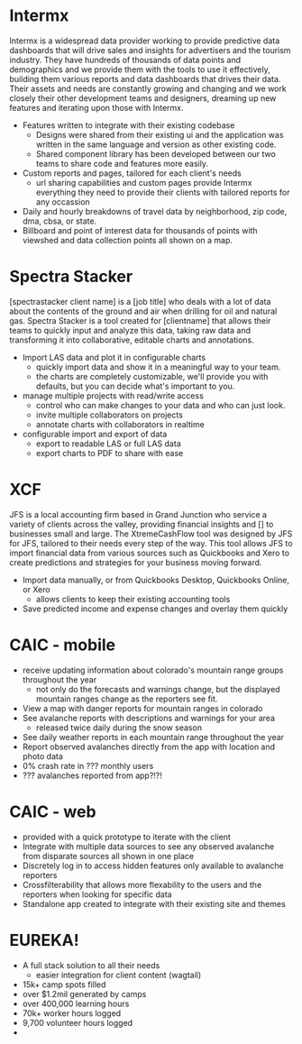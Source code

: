 # Intermx
Intermx is a widespread data provider working to provide predictive data dashboards that will drive sales and insights for advertisers and the tourism industry. They have hundreds of thousands of data points and demographics and we provide them with the tools to use it effectively, building them various reports and data dashboards that drives their data. Their assets and needs are constantly growing and changing and we work closely their other development teams and designers, dreaming up new features and iterating upon those with Intermx.

- Features written to integrate with their existing codebase
	- Designs were shared from their existing ui and the application was written in the same language and version as other existing code.
	- Shared component library has been developed between our two teams to share code and features more easily.
- Custom reports and pages, tailored for each client's needs
	- url sharing capabilities and custom pages provide Intermx everything they need to provide their clients with tailored reports for any occassion
- Daily and hourly breakdowns of travel data by neighborhood, zip code, dma, cbsa, or state.
- Billboard and point of interest data for thousands of points with viewshed and data collection points all shown on a map.

# Spectra Stacker
[spectrastacker client name] is a [job title] who deals with a lot of data about the contents of the ground and air when drilling for oil and natural gas. Spectra Stacker is a tool created for [clientname] that allows their teams to quickly input and analyze this data, taking raw data and transforming it into collaborative, editable charts and annotations.

- Import LAS data and plot it in configurable charts
	- quickly import data and show it in a meaningful way to your team.
	- the charts are completely customizable, we'll provide you with defaults, but you can decide what's important to you.
- manage multiple projects with read/write access
	- control who can make changes to your data and who can just look.
	- invite multiple collaborators on projects
	- annotate charts with collaborators in realtime
- configurable import and export of data
	- export to readable LAS or full LAS data
	- export charts to PDF to share with ease

# XCF
JFS is a local accounting firm based in Grand Junction who service a variety of clients across the valley, providing financial insights and [] to businesses small and large. The XtremeCashFlow tool was designed by JFS for JFS, tailored to their needs every step of the way. This tool allows JFS to import financial data from various sources such as Quickbooks and Xero to create predictions and strategies for your business moving forward.

- Import data manually, or from Quickbooks Desktop, Quickbooks Online, or Xero
	- allows clients to keep their existing accounting tools
- Save predicted income and expense changes and overlay them quickly

# CAIC - mobile
- receive updating information about colorado's mountain range groups throughout the year
	- not only do the forecasts and warnings change, but the displayed mountain ranges change as the reporters see fit.
- View a map with danger reports for mountain ranges in colorado
- See avalanche reports with descriptions and warnings for your area
	- released twice daily during the snow season
- See daily weather reports in each mountain range throughout the year
- Report observed avalanches directly from the app with location and photo data
- 0% crash rate in ??? monthly users
- ??? avalanches reported from app?!?!

# CAIC - web
- provided with a quick prototype to iterate with the client
- Integrate with multiple data sources to see any observed avalanche from disparate sources all shown in one place
- Discretely log in to access hidden features only available to avalanche reporters
- Crossfilterability that allows more flexability to the users and the reporters when looking for specific data
- Standalone app created to integrate with their existing site and themes


# EUREKA!
- A full stack solution to all their needs
	- easier integration for client content (wagtail)
- 15k+ camp spots filled
- over $1.2mil generated by camps
- over 400,000 learning hours
- 70k+ worker hours logged
- 9,700 volunteer hours logged
- 